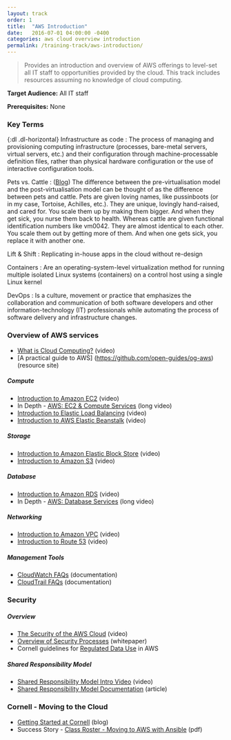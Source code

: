 ```yaml
---
layout: track
order: 1
title:  "AWS Introduction"
date:   2016-07-01 04:00:00 -0400
categories: aws cloud overview introduction
permalink: /training-track/aws-introduction/
---
```


> Provides an introduction and overview of AWS offerings to level-set all IT staff to opportunities provided by the cloud.
> This track includes resources assuming no knowledge of cloud computing.

**Target Audience:** All IT staff

**Prerequisites:** None

### Key Terms

{:dl .dl-horizontal}
Infrastructure as code
: The process of managing and provisioning computing infrastructure (processes, bare-metal servers, virtual servers, etc.) and their configuration through machine-processable definition files, rather than physical hardware configuration or the use of interactive configuration tools.

Pets vs. Cattle
: ([Blog](https://blog.engineyard.com/2014/pets-vs-cattle)) The difference between the pre-virtualisation model and the post-virtualisation model can be thought of as the difference between pets and cattle. Pets are given loving names, like pussinboots (or in my case, Tortoise, Achilles, etc.). They are unique, lovingly hand-raised, and cared for. You scale them up by making them bigger. And when they get sick, you nurse them back to health. Whereas cattle are given functional identification numbers like vm0042. They are almost identical to each other. You scale them out by getting more of them. And when one gets sick, you replace it with another one.

Lift & Shift
: Replicating in-house apps in the cloud without re-design

Containers
: Are an operating-system-level virtualization method for running multiple isolated Linux systems (containers) on a control host using a single Linux kernel

DevOps
: Is a culture, movement or practice that emphasizes the collaboration and communication of both software developers and other information-technology (IT) professionals while automating the process of software delivery and infrastructure changes.


### Overview of AWS services

* [What is Cloud Computing?](https://www.youtube.com/watch?v=jOhbTAU4OPI) (video)
* [A practical guide to AWS] (https://github.com/open-guides/og-aws) (resource site)

##### Compute
* [Introduction to Amazon EC2](https://www.youtube.com/watch?v=TsRBftzZsQo) (video)
* In Depth - [AWS: EC2 & Compute Services](https://www.youtube.com/watch?v=XjcefjUyBvc) (long video)
* [Introduction to Elastic Load Balancing](https://www.youtube.com/watch?v=oEcEqN8PeeI) (video)
* [Introduction to AWS Elastic Beanstalk](https://www.youtube.com/watch?v=dvmssHHBnII&list=PLhr1KZpdzukcMmx04RbtWuQ0yYOp1vQi4&index=9) (video)


##### Storage
* [Introduction to Amazon Elastic Block Store](https://www.youtube.com/watch?v=DKftR47Ljvw) (video)
* [Introduction to Amazon S3](https://www.youtube.com/watch?v=Yyraql9A_Rc) (video)

##### Database
* [Introduction to Amazon RDS](https://www.youtube.com/watch?v=yjH10T3Miag) (video)
* In Depth - [AWS: Database Services](https://www.youtube.com/watch?v=eKyS9rvbj40) (long video)

##### Networking
* [Introduction to Amazon VPC](https://www.youtube.com/watch?v=jcyZmj6Ywh4) (video)
* [Introduction to Route 53](https://www.youtube.com/watch?v=Nm69KMWwH7s) (video)

##### Management Tools
* [CloudWatch FAQs](https://aws.amazon.com/cloudwatch/faqs/#general) (documentation)
* [CloudTrail FAQs](https://aws.amazon.com/cloudtrail/faqs/#general) (documentation)

### Security

##### Overview
* [The Security of the AWS Cloud](https://www.youtube.com/watch?feature=player_embedded&v=OEK7mHn4JLs) (video)
* [Overview of Security Processes](http://d0.awsstatic.com/whitepapers/Security/AWS%20Security%20Whitepaper.pdf) (whitepaper)
* Cornell guidelines for [Regulated Data Use](http://blogs.cornell.edu/cloudification/regulated-data-use-guidelines/) in AWS

##### Shared Responsibility Model
* [Shared Responsibility Model Intro Video](https://www.youtube.com/watch?v=U632-ND7dKQ) (video)
* [Shared Responsibility Model Documentation](https://aws.amazon.com/compliance/shared-responsibility-model/) (article)

### Cornell - Moving to the Cloud

* [Getting Started at Cornell](http://blogs.cornell.edu/cloudification/getting-started/) (blog)
* Success Story - [Class Roster - Moving to AWS with Ansible](https://github.com/CU-CloudCollab/ansible-classroster-presentation/blob/master/doc/SSIT-Ansible-ClassRoster-Apr2016.pdf) (pdf)

